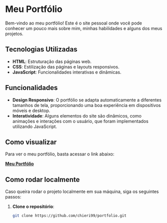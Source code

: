 # Meu Portfólio

Bem-vindo ao meu portfólio! Este é o site pessoal onde você pode conhecer um pouco mais sobre mim, minhas habilidades e alguns dos meus projetos.

## Tecnologias Utilizadas

- **HTML**: Estruturação das páginas web.
- **CSS**: Estilização das páginas e layouts responsivos.
- **JavaScript**: Funcionalidades interativas e dinâmicas.

## Funcionalidades

- **Design Responsivo**: O portfólio se adapta automaticamente a diferentes tamanhos de tela, proporcionando uma boa experiência em dispositivos móveis e desktop.
- **Interatividade**: Alguns elementos do site são dinâmicos, como animações e interações com o usuário, que foram implementados utilizando JavaScript.

## Como visualizar

Para ver o meu portfólio, basta acessar o link abaixo:

[**Meu Portfólio**](https://t-arievilo.github.io/portfolio/)

## Como rodar localmente

Caso queira rodar o projeto localmente em sua máquina, siga os seguintes passos:

1. **Clone o repositório**:
   ```bash
   git clone https://github.com/chieri99/portfolio.git
